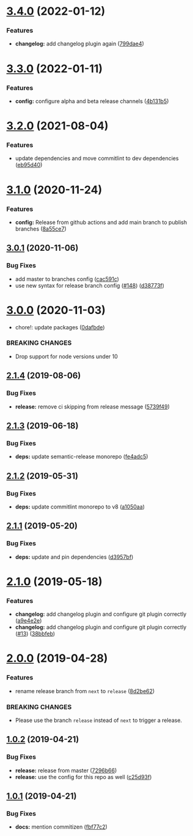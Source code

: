 # [3.4.0](https://github.com/adfinis-sygroup/semantic-release-config/compare/v3.3.0...v3.4.0) (2022-01-12)


### Features

* **changelog:** add changelog plugin again ([799dae4](https://github.com/adfinis-sygroup/semantic-release-config/commit/799dae46cf4547c7a2503b2dc13372b767b7a2bb))

# [3.3.0](https://github.com/adfinis-sygroup/semantic-release-config/compare/v3.2.1...v3.3.0) (2022-01-11)


### Features

* **config:** configure alpha and beta release channels ([4b131b5](https://github.com/adfinis-sygroup/semantic-release-config/commit/4b131b5bffdc8a841ee5ffd09c11076a7ba79ae9))

# [3.2.0](https://github.com/adfinis-sygroup/semantic-release-config/compare/v3.1.0...v3.2.0) (2021-08-04)


### Features

* update dependencies and move commitlint to dev dependencies ([eb95d40](https://github.com/adfinis-sygroup/semantic-release-config/commit/eb95d40f9546fba08f4a9265a47c030f3701d062))

# [3.1.0](https://github.com/adfinis-sygroup/semantic-release-config/compare/v3.0.1...v3.1.0) (2020-11-24)


### Features

* **config:** Release from github actions and add main branch to publish branches ([8a55ce7](https://github.com/adfinis-sygroup/semantic-release-config/commit/8a55ce7))

## [3.0.1](https://github.com/adfinis-sygroup/semantic-release-config/compare/v3.0.0...v3.0.1) (2020-11-06)


### Bug Fixes

* add master to branches config ([cac591c](https://github.com/adfinis-sygroup/semantic-release-config/commit/cac591c))
* use new syntax for release branch config ([#148](https://github.com/adfinis-sygroup/semantic-release-config/issues/148)) ([d38773f](https://github.com/adfinis-sygroup/semantic-release-config/commit/d38773f))

# [3.0.0](https://github.com/adfinis-sygroup/semantic-release-config/compare/v2.1.4...v3.0.0) (2020-11-03)


* chore!: update packages ([0dafbde](https://github.com/adfinis-sygroup/semantic-release-config/commit/0dafbde))


### BREAKING CHANGES

* Drop support for node versions under 10

## [2.1.4](https://github.com/adfinis-sygroup/semantic-release-config/compare/v2.1.3...v2.1.4) (2019-08-06)


### Bug Fixes

* **release:** remove ci skipping from release message ([5739f49](https://github.com/adfinis-sygroup/semantic-release-config/commit/5739f49))

## [2.1.3](https://github.com/adfinis-sygroup/semantic-release-config/compare/v2.1.2...v2.1.3) (2019-06-18)


### Bug Fixes

* **deps:** update semantic-release monorepo ([fe4adc5](https://github.com/adfinis-sygroup/semantic-release-config/commit/fe4adc5))

## [2.1.2](https://github.com/adfinis-sygroup/semantic-release-config/compare/v2.1.1...v2.1.2) (2019-05-31)


### Bug Fixes

* **deps:** update commitlint monorepo to v8 ([a1050aa](https://github.com/adfinis-sygroup/semantic-release-config/commit/a1050aa))

## [2.1.1](https://github.com/adfinis-sygroup/semantic-release-config/compare/v2.1.0...v2.1.1) (2019-05-20)


### Bug Fixes

* **deps:** update and pin dependencies ([d3957bf](https://github.com/adfinis-sygroup/semantic-release-config/commit/d3957bf))

# [2.1.0](https://github.com/adfinis-sygroup/semantic-release-config/compare/v2.0.0...v2.1.0) (2019-05-18)


### Features

* **changelog:** add changelog plugin and configure git plugin correctly ([a9e4e2e](https://github.com/adfinis-sygroup/semantic-release-config/commit/a9e4e2e))
* **changelog:** add changelog plugin and configure git plugin correctly ([#13](https://github.com/adfinis-sygroup/semantic-release-config/issues/13)) ([38bbfeb](https://github.com/adfinis-sygroup/semantic-release-config/commit/38bbfeb))

# [2.0.0](https://github.com/adfinis-sygroup/semantic-release-config/compare/v1.0.2...v2.0.0) (2019-04-28)


### Features

* rename release branch from `next` to `release` ([8d2be62](https://github.com/adfinis-sygroup/semantic-release-config/commit/8d2be62))


### BREAKING CHANGES

* Please use the branch `release` instead of `next` to
trigger a release.

## [1.0.2](https://github.com/adfinis-sygroup/semantic-release-config/compare/v1.0.1...v1.0.2) (2019-04-21)


### Bug Fixes

* **release:** release from master ([7296b66](https://github.com/adfinis-sygroup/semantic-release-config/commit/7296b66))
* **release:** use the config for this repo as well ([c25d93f](https://github.com/adfinis-sygroup/semantic-release-config/commit/c25d93f))

## [1.0.1](https://github.com/adfinis-sygroup/semantic-release-config/compare/v1.0.0...v1.0.1) (2019-04-21)


### Bug Fixes

* **docs:** mention commitizen ([fbf77c2](https://github.com/adfinis-sygroup/semantic-release-config/commit/fbf77c2))

